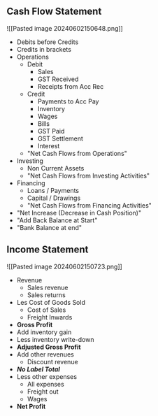 ## Cash Flow Statement
![[Pasted image 20240602150648.png]]
- Debits before Credits
- Credits in brackets
- Operations
	- Debit
		- Sales
		- GST Received
		- Receipts from Acc Rec
	- Credit
		- Payments to Acc Pay
		- Inventory
		- Wages
		- Bills
		- GST Paid
		- GST Settlement
		- Interest
	- "Net Cash Flows from Operations"
- Investing
	- Non Current Assets
	- "Net Cash Flows from Investing Activities"
- Financing
	- Loans / Payments
	- Capital / Drawings
	- "Net Cash Flows from Financing Activities"
- "Net Increase (Decrease in Cash Position)"
- "Add Back Balance at Start"
- "Bank Balance at end"
## Income Statement
![[Pasted image 20240602150723.png]]
- Revenue
	- Sales revenue
	- Sales returns
- Les Cost of Goods Sold
	- Cost of Sales
	- Freight Inwards
- **Gross Profit**
- Add inventory gain
- Less inventory write-down
- **Adjusted Gross Profit**
- Add other revenues
	- Discount revenue
- ***No Label Total***
- Less other expenses
	- All expenses
	- Freight out
	- Wages
- **Net Profit**
